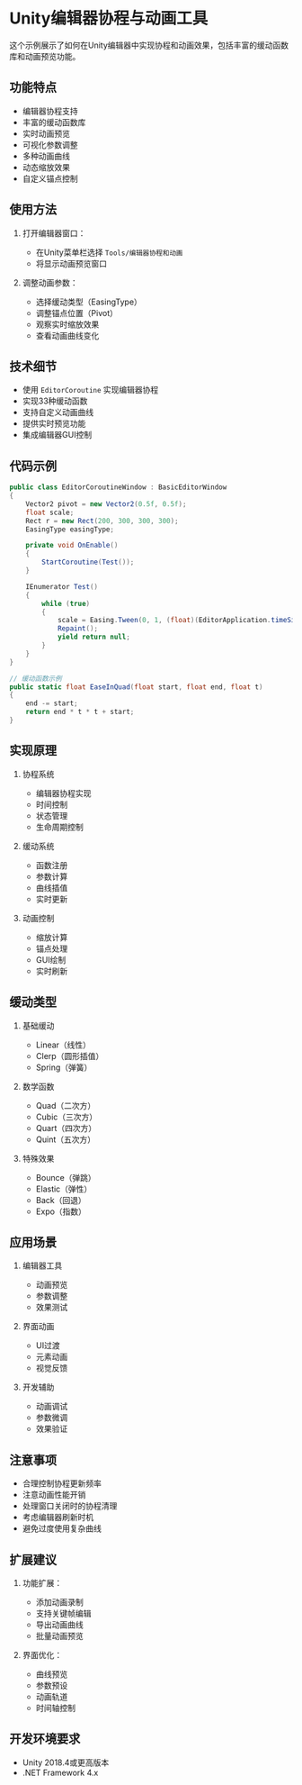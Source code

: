 # Unity编辑器协程与动画工具

这个示例展示了如何在Unity编辑器中实现协程和动画效果，包括丰富的缓动函数库和动画预览功能。

## 功能特点

- 编辑器协程支持
- 丰富的缓动函数库
- 实时动画预览
- 可视化参数调整
- 多种动画曲线
- 动态缩放效果
- 自定义锚点控制

## 使用方法

1. 打开编辑器窗口：
   - 在Unity菜单栏选择 `Tools/编辑器协程和动画`
   - 将显示动画预览窗口

2. 调整动画参数：
   - 选择缓动类型（EasingType）
   - 调整锚点位置（Pivot）
   - 观察实时缩放效果
   - 查看动画曲线变化

## 技术细节

- 使用 `EditorCoroutine` 实现编辑器协程
- 实现33种缓动函数
- 支持自定义动画曲线
- 提供实时预览功能
- 集成编辑器GUI控制

## 代码示例

```csharp
public class EditorCoroutineWindow : BasicEditorWindow
{
    Vector2 pivot = new Vector2(0.5f, 0.5f);
    float scale;
    Rect r = new Rect(200, 300, 300, 300);
    EasingType easingType;

    private void OnEnable()
    {
        StartCoroutine(Test());
    }

    IEnumerator Test()
    {
        while (true)
        {
            scale = Easing.Tween(0, 1, (float)(EditorApplication.timeSinceStartup % 2 / 2), easingType);
            Repaint();
            yield return null;
        }
    }
}

// 缓动函数示例
public static float EaseInQuad(float start, float end, float t)
{
    end -= start;
    return end * t * t + start;
}
```

## 实现原理

1. 协程系统
   - 编辑器协程实现
   - 时间控制
   - 状态管理
   - 生命周期控制

2. 缓动系统
   - 函数注册
   - 参数计算
   - 曲线插值
   - 实时更新

3. 动画控制
   - 缩放计算
   - 锚点处理
   - GUI绘制
   - 实时刷新

## 缓动类型

1. 基础缓动
   - Linear（线性）
   - Clerp（圆形插值）
   - Spring（弹簧）

2. 数学函数
   - Quad（二次方）
   - Cubic（三次方）
   - Quart（四次方）
   - Quint（五次方）

3. 特殊效果
   - Bounce（弹跳）
   - Elastic（弹性）
   - Back（回退）
   - Expo（指数）

## 应用场景

1. 编辑器工具
   - 动画预览
   - 参数调整
   - 效果测试
   
2. 界面动画
   - UI过渡
   - 元素动画
   - 视觉反馈
   
3. 开发辅助
   - 动画调试
   - 参数微调
   - 效果验证

## 注意事项

- 合理控制协程更新频率
- 注意动画性能开销
- 处理窗口关闭时的协程清理
- 考虑编辑器刷新时机
- 避免过度使用复杂曲线

## 扩展建议

1. 功能扩展：
   - 添加动画录制
   - 支持关键帧编辑
   - 导出动画曲线
   - 批量动画预览

2. 界面优化：
   - 曲线预览
   - 参数预设
   - 动画轨道
   - 时间轴控制

## 开发环境要求

- Unity 2018.4或更高版本
- .NET Framework 4.x 